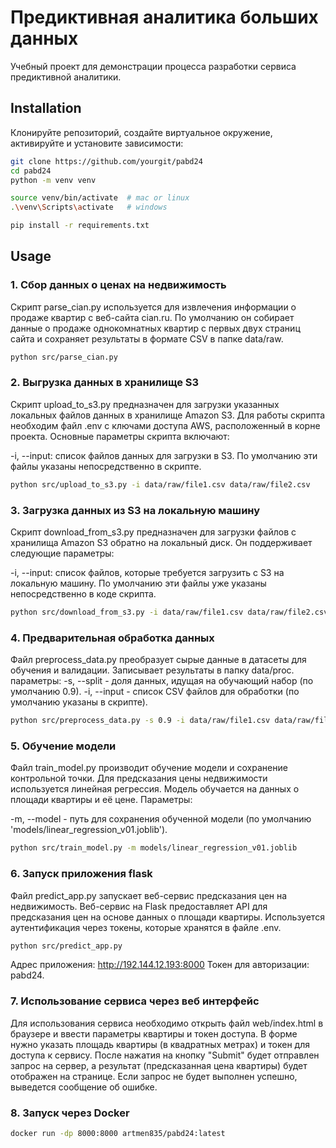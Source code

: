 # Предиктивная аналитика больших данных

Учебный проект для демонстрации процесса разработки сервиса предиктивной аналитики. 


## Installation 

Клонируйте репозиторий, создайте виртуальное окружение, активируйте и установите зависимости:  

```sh
git clone https://github.com/yourgit/pabd24
cd pabd24
python -m venv venv

source venv/bin/activate  # mac or linux
.\venv\Scripts\activate   # windows

pip install -r requirements.txt
```

## Usage

### 1. Сбор данных о ценах на недвижимость 
Скрипт parse_cian.py используется для извлечения информации о продаже квартир с веб-сайта cian.ru. По умолчанию он собирает данные о продаже однокомнатных квартир с первых двух страниц сайта и сохраняет результаты в формате CSV в папке data/raw.
```sh
python src/parse_cian.py
```


### 2. Выгрузка данных в хранилище S3 

Скрипт upload_to_s3.py предназначен для загрузки указанных локальных файлов данных в хранилище Amazon S3. Для работы скрипта необходим файл .env с ключами доступа AWS, расположенный в корне проекта. Основные параметры скрипта включают:

-i, --input: список файлов данных для загрузки в S3. По умолчанию эти файлы указаны непосредственно в скрипте.
```sh
python src/upload_to_s3.py -i data/raw/file1.csv data/raw/file2.csv
``` 

### 3. Загрузка данных из S3 на локальную машину  
Скрипт download_from_s3.py предназначен для загрузки файлов с хранилища Amazon S3 обратно на локальный диск. Он поддерживает следующие параметры:

-i, --input: список файлов, которые требуется загрузить с S3 на локальную машину. По умолчанию эти файлы уже указаны непосредственно в коде скрипта.

```sh
python src/download_from_s3.py -i data/raw/file1.csv data/raw/file2.csv
``` 
### 4. Предварительная обработка данных  
Файл preprocess_data.py преобразует сырые данные в датасеты для обучения и валидации. Записывает результаты в папку data/proc.
параметры:
-s, --split - доля данных, идущая на обучающий набор (по умолчанию 0.9).
-i, --input - список CSV файлов для обработки (по умолчанию указаны в скрипте).

```sh
python src/preprocess_data.py -s 0.9 -i data/raw/file1.csv data/raw/file2.csv
``` 

### 5. Обучение модели 
Файл train_model.py производит обучение модели и сохранение контрольной точки. Для предсказания цены недвижимости используется линейная регрессия. Модель обучается на данных о площади квартиры и её цене.
Параметры:

-m, --model - путь для сохранения обученной модели (по умолчанию 'models/linear_regression_v01.joblib').

```sh
python src/train_model.py -m models/linear_regression_v01.joblib
``` 


### 6. Запуск приложения flask 

Файл predict_app.py запускает веб-сервис предсказания цен на недвижимость. Веб-сервис на Flask предоставляет API для предсказания цен на основе данных о площади квартиры. Используется аутентификация через токены, которые хранятся в файле .env.

```sh
python src/predict_app.py
``` 



Адрес приложения: http://192.144.12.193:8000
Токен для авторизации: pabd24.



### 7. Использование сервиса через веб интерфейс 

Для использования сервиса необходимо открыть файл web/index.html в браузере и ввести параметры квартиры и токен доступа. В форме нужно указать площадь квартиры (в квадратных метрах) и токен для доступа к сервису. После нажатия на кнопку "Submit" будет отправлен запрос на сервер, а результат (предсказанная цена квартиры) будет отображен на странице. Если запрос не будет выполнен успешно, выведется сообщение об ошибке.

### 8. Запуск через Docker
```sh
docker run -dp 8000:8000 artmen835/pabd24:latest
``` 